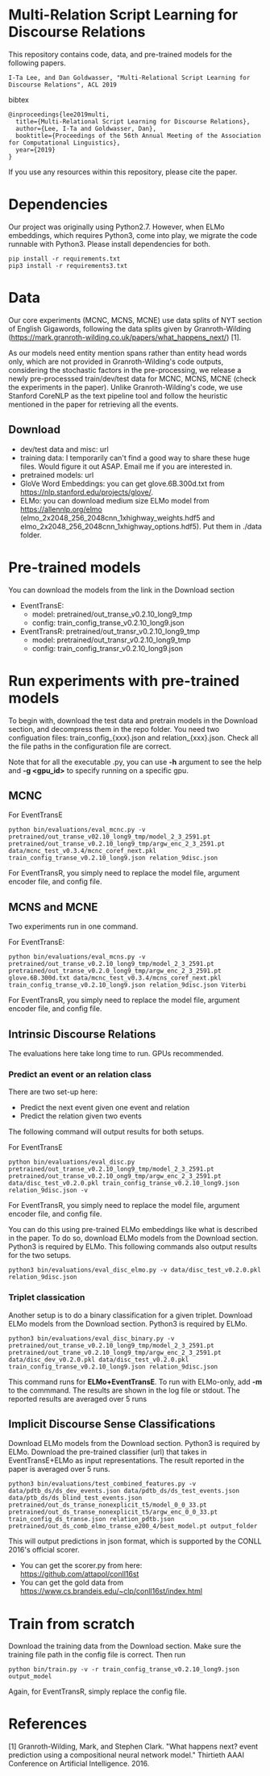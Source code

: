 # Multi-Relation Script Learning for Discourse Relations
This repository contains code, data, and pre-trained models for the following papers. 

```
I-Ta Lee, and Dan Goldwasser, "Multi-Relational Script Learning for Discourse Relations", ACL 2019
```

bibtex
```
@inproceedings{lee2019multi,
  title={Multi-Relational Script Learning for Discourse Relations},
  author={Lee, I-Ta and Goldwasser, Dan},
  booktitle={Proceedings of the 56th Annual Meeting of the Association for Computational Linguistics},
  year={2019}
}
```

If you use any resources within this repository, please cite the paper.

# Dependencies

Our project was originally using Python2.7. However, when ELMo embeddings, which requires Python3, come into play, we migrate the code runnable with Python3. Please install dependencies for both.

```
pip install -r requirements.txt
pip3 install -r requirements3.txt
```

# Data

Our core experiments (MCNC, MCNS, MCNE) use data splits of NYT section of English Gigawords, following the data splits given by Granroth-Wilding (https://mark.granroth-wilding.co.uk/papers/what_happens_next/) [1].

As our models need entity mention spans rather than entity head words only, which are not provided in Granroth-Wilding's code outputs, considering the stochastic factors in the pre-processing, we release a newly pre-processsed train/dev/test data for MCNC, MCNS, MCNE (check the experiments in the paper). Unlike Granroth-Wilding's code, we use Stanford CoreNLP as the text pipeline tool and follow the heuristic mentioned in the paper for retrieving all the events.

## Download

  - dev/test data and misc: url
  - training data: I temporarily can't find a good way to share these huge files. Would figure it out ASAP. Email me if you are interested in. 
  - pretrained models: url
  - GloVe Word Embeddings: you can get glove.6B.300d.txt from https://nlp.stanford.edu/projects/glove/. 
  - ELMo: you can download medium size ELMo model from https://allennlp.org/elmo (elmo_2x2048_256_2048cnn_1xhighway_weights.hdf5 and elmo_2x2048_256_2048cnn_1xhighway_options.hdf5). Put them in ./data folder.

# Pre-trained models

You can download the models from the link in the Download section

- EventTransE: 
    - model: pretrained/out_transe_v0.2.10_long9_tmp
    - config: train_config_transe_v0.2.10_long9.json
- EventTransR: pretrained/out_transr_v0.2.10_long9_tmp
    - model: pretrained/out_transr_v0.2.10_long9_tmp
    - config: train_config_transr_v0.2.10_long9.json

# Run experiments with pre-trained models

To begin with, download the test data and pretrain models in the Download section, and decompress them in the repo folder. You need two configuation files: train_config_{xxx}.json and relation_{xxx}.json. Check all the file paths in the configuration file are correct.

Note that for all the executable .py, you can use **-h** argument to see the help and **-g <gpu_id>** to specify running on a specific gpu.

## MCNC

For EventTransE
```
python bin/evaluations/eval_mcnc.py -v pretrained/out_transe_v02.10_long9_tmp/model_2_3_2591.pt pretrained/out_transe_v0.2.10_long9_tmp/argw_enc_2_3_2591.pt data/mcnc_test_v0.3.4/mcnc_coref_next.pkl train_config_transe_v0.2.10_long9.json relation_9disc.json
```

For EventTransR, you simply need to replace the model file, argument encoder file, and config file.


## MCNS and MCNE

Two experiments run in one command.

For EventTransE:
```
python bin/evaluations/eval_mcns.py -v pretrained/out_transe_v0.2.10_long9_tmp/model_2_3_2591.pt pretrained/out_transe_v0.2.0_long9_tmp/argw_enc_2_3_2591.pt glove.6B.300d.txt data/mcnc_test_v0.3.4/mcns_coref_next.pkl train_config_transe_v0.2.10_long9.json relation_9disc.json Viterbi
```

For EventTransR, you simply need to replace the model file, argument encoder file, and config file.


## Intrinsic Discourse Relations

The evaluations here take long time to run. GPUs recommended.

### Predict an event or an relation class

There are two set-up here:

  - Predict the next event given one event and relation
  - Predict the relation given two events
 
The following command will output results for both setups.

For EventTransE
```
python bin/evaluations/eval_disc.py pretrained/out_transe_v0.2.10_long9_tmp/model_2_3_2591.pt pretrained/out_transe_v0.2.10_ong9_tmp/argw_enc_2_3_2591.pt data/disc_test_v0.2.0.pkl train_config_transe_v0.2.10_long9.json relation_9disc.json -v
```

For EventTransR, you simply need to replace the model file, argument encoder file, and config file.

You can do this using pre-trained ELMo embeddings like what is described in the paper. To do so, download ELMo models from the Download section. Python3 is required by ELMo. This following commands also output results for the two setups.
```
python3 bin/evaluations/eval_disc_elmo.py -v data/disc_test_v0.2.0.pkl relation_9disc.json
```


### Triplet classication

Another setup is to do a binary classification for a given triplet. Download ELMo models from the Download section. Python3 is required by ELMo. 
```
python3 bin/evaluations/eval_disc_binary.py -v pretrained/out_transe_v0.2.10_long9_tmp/model_2_3_2591.pt pretrained/out_trane_v0.2.10_long9_tmp/argw_enc_2_3_2591.pt data/disc_dev_v0.2.0.pkl data/disc_test_v0.2.0.pkl train_config_transe_v0.2.10_long9.json relation_9disc.json
```
This command runs for **ELMo+EventTransE**. To run with ELMo-only, add **-m** to the commmand. The results are shown in the log file or stdout. The reported results are averaged over 5 runs


## Implicit Discourse Sense Classifications

Download ELMo models from the Download section. Python3 is required by ELMo. Download the pre-trained classifier (url) that takes in EventTransE+ELMo as input representations. The result reported in the paper is averaged over 5 runs.
```
python3 bin/evaluations/test_combined_features.py -v data/pdtb_ds/ds_dev_events.json data/pdtb_ds/ds_test_events.json data/ptb_ds/ds_blind_test_events.json pretrained/out_ds_transe_nonexplicit_t5/model_0_0_33.pt pretrained/out_ds_transe_nonexplicit_t5/argw_enc_0_0_33.pt train_config_ds_transe.json relation_pdtb.json pretrained/out_ds_comb_elmo_transe_e200_4/best_model.pt output_folder
```
This will output predictions in json format, which is supported by the CONLL 2016's official scorer.
 - You can get the scorer.py from here: https://github.com/attapol/conll16st
 - You can get the gold data from https://www.cs.brandeis.edu/~clp/conll16st/index.html


# Train from scratch

Download the training data from the Download section. Make sure the training file path in the config file is correct. Then run
```
python bin/train.py -v -r train_config_transe_v0.2.10_long9.json output_model
```
Again, for EventTransR, simply replace the config file.


# References

[1] Granroth-Wilding, Mark, and Stephen Clark. "What happens next? event prediction using a compositional neural network model." Thirtieth AAAI Conference on Artificial Intelligence. 2016.
